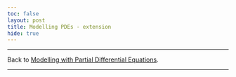 ```yaml
---
toc: false
layout: post
title: Modelling PDEs - extension
hide: true
---
```


---

Back to [Modelling with Partial Differential Equations](https://nu-cem.github.io/CompPhys/2021/08/02/PDEs.html).

---
